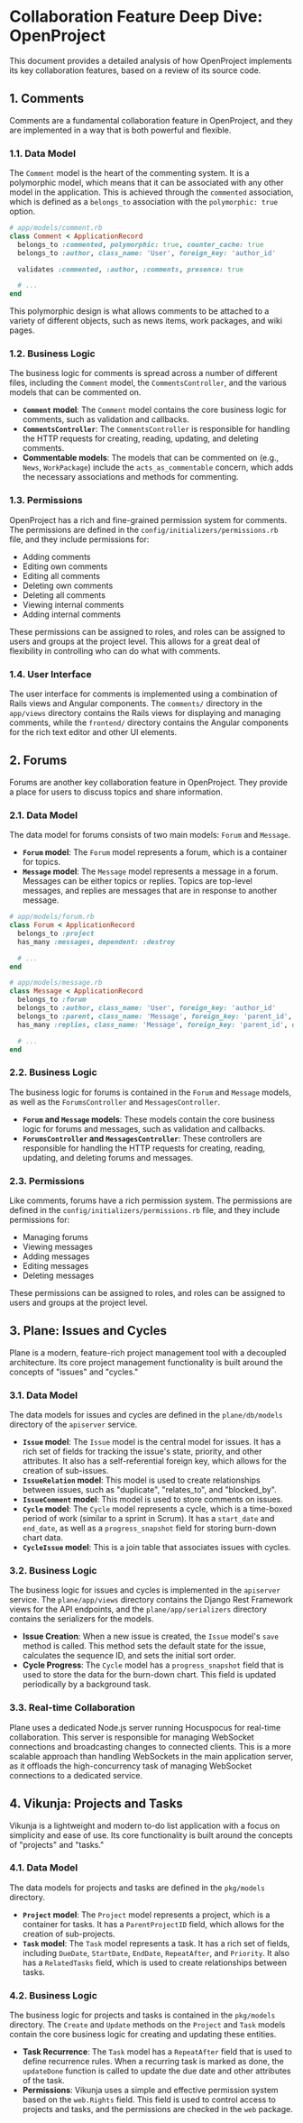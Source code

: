 # Collaboration Feature Deep Dive: OpenProject

This document provides a detailed analysis of how OpenProject implements its key collaboration features, based on a review of its source code.

## 1. Comments

Comments are a fundamental collaboration feature in OpenProject, and they are implemented in a way that is both powerful and flexible.

### 1.1. Data Model

The `Comment` model is the heart of the commenting system. It is a polymorphic model, which means that it can be associated with any other model in the application. This is achieved through the `commented` association, which is defined as a `belongs_to` association with the `polymorphic: true` option.

```ruby
# app/models/comment.rb
class Comment < ApplicationRecord
  belongs_to :commented, polymorphic: true, counter_cache: true
  belongs_to :author, class_name: 'User', foreign_key: 'author_id'

  validates :commented, :author, :comments, presence: true

  # ...
end
```

This polymorphic design is what allows comments to be attached to a variety of different objects, such as news items, work packages, and wiki pages.

### 1.2. Business Logic

The business logic for comments is spread across a number of different files, including the `Comment` model, the `CommentsController`, and the various models that can be commented on.

*   **`Comment` model**: The `Comment` model contains the core business logic for comments, such as validation and callbacks.
*   **`CommentsController`**: The `CommentsController` is responsible for handling the HTTP requests for creating, reading, updating, and deleting comments.
*   **Commentable models**: The models that can be commented on (e.g., `News`, `WorkPackage`) include the `acts_as_commentable` concern, which adds the necessary associations and methods for commenting.

### 1.3. Permissions

OpenProject has a rich and fine-grained permission system for comments. The permissions are defined in the `config/initializers/permissions.rb` file, and they include permissions for:

*   Adding comments
*   Editing own comments
*   Editing all comments
*   Deleting own comments
*   Deleting all comments
*   Viewing internal comments
*   Adding internal comments

These permissions can be assigned to roles, and roles can be assigned to users and groups at the project level. This allows for a great deal of flexibility in controlling who can do what with comments.

### 1.4. User Interface

The user interface for comments is implemented using a combination of Rails views and Angular components. The `comments/` directory in the `app/views` directory contains the Rails views for displaying and managing comments, while the `frontend/` directory contains the Angular components for the rich text editor and other UI elements.

## 2. Forums

Forums are another key collaboration feature in OpenProject. They provide a place for users to discuss topics and share information.

### 2.1. Data Model

The data model for forums consists of two main models: `Forum` and `Message`.

*   **`Forum` model**: The `Forum` model represents a forum, which is a container for topics.
*   **`Message` model**: The `Message` model represents a message in a forum. Messages can be either topics or replies. Topics are top-level messages, and replies are messages that are in response to another message.

```ruby
# app/models/forum.rb
class Forum < ApplicationRecord
  belongs_to :project
  has_many :messages, dependent: :destroy

  # ...
end

# app/models/message.rb
class Message < ApplicationRecord
  belongs_to :forum
  belongs_to :author, class_name: 'User', foreign_key: 'author_id'
  belongs_to :parent, class_name: 'Message', foreign_key: 'parent_id', optional: true
  has_many :replies, class_name: 'Message', foreign_key: 'parent_id', dependent: :destroy

  # ...
end
```

### 2.2. Business Logic

The business logic for forums is contained in the `Forum` and `Message` models, as well as the `ForumsController` and `MessagesController`.

*   **`Forum` and `Message` models**: These models contain the core business logic for forums and messages, such as validation and callbacks.
*   **`ForumsController` and `MessagesController`**: These controllers are responsible for handling the HTTP requests for creating, reading, updating, and deleting forums and messages.

### 2.3. Permissions

Like comments, forums have a rich permission system. The permissions are defined in the `config/initializers/permissions.rb` file, and they include permissions for:

*   Managing forums
*   Viewing messages
*   Adding messages
*   Editing messages
*   Deleting messages

These permissions can be assigned to roles, and roles can be assigned to users and groups at the project level.

## 3. Plane: Issues and Cycles

Plane is a modern, feature-rich project management tool with a decoupled architecture. Its core project management functionality is built around the concepts of "issues" and "cycles."

### 3.1. Data Model

The data models for issues and cycles are defined in the `plane/db/models` directory of the `apiserver` service.

*   **`Issue` model**: The `Issue` model is the central model for issues. It has a rich set of fields for tracking the issue's state, priority, and other attributes. It also has a self-referential foreign key, which allows for the creation of sub-issues.
*   **`IssueRelation` model**: This model is used to create relationships between issues, such as "duplicate", "relates_to", and "blocked_by".
*   **`IssueComment` model**: This model is used to store comments on issues.
*   **`Cycle` model**: The `Cycle` model represents a cycle, which is a time-boxed period of work (similar to a sprint in Scrum). It has a `start_date` and `end_date`, as well as a `progress_snapshot` field for storing burn-down chart data.
*   **`CycleIssue` model**: This is a join table that associates issues with cycles.

### 3.2. Business Logic

The business logic for issues and cycles is implemented in the `apiserver` service. The `plane/app/views` directory contains the Django Rest Framework views for the API endpoints, and the `plane/app/serializers` directory contains the serializers for the models.

*   **Issue Creation**: When a new issue is created, the `Issue` model's `save` method is called. This method sets the default state for the issue, calculates the sequence ID, and sets the initial sort order.
*   **Cycle Progress**: The `Cycle` model has a `progress_snapshot` field that is used to store the data for the burn-down chart. This field is updated periodically by a background task.

### 3.3. Real-time Collaboration

Plane uses a dedicated Node.js server running Hocuspocus for real-time collaboration. This server is responsible for managing WebSocket connections and broadcasting changes to connected clients. This is a more scalable approach than handling WebSockets in the main application server, as it offloads the high-concurrency task of managing WebSocket connections to a dedicated service.

## 4. Vikunja: Projects and Tasks

Vikunja is a lightweight and modern to-do list application with a focus on simplicity and ease of use. Its core functionality is built around the concepts of "projects" and "tasks."

### 4.1. Data Model

The data models for projects and tasks are defined in the `pkg/models` directory.

*   **`Project` model**: The `Project` model represents a project, which is a container for tasks. It has a `ParentProjectID` field, which allows for the creation of sub-projects.
*   **`Task` model**: The `Task` model represents a task. It has a rich set of fields, including `DueDate`, `StartDate`, `EndDate`, `RepeatAfter`, and `Priority`. It also has a `RelatedTasks` field, which is used to create relationships between tasks.

### 4.2. Business Logic

The business logic for projects and tasks is contained in the `pkg/models` directory. The `Create` and `Update` methods on the `Project` and `Task` models contain the core business logic for creating and updating these entities.

*   **Task Recurrence**: The `Task` model has a `RepeatAfter` field that is used to define recurrence rules. When a recurring task is marked as done, the `updateDone` function is called to update the due date and other attributes of the task.
*   **Permissions**: Vikunja uses a simple and effective permission system based on the `web.Rights` field. This field is used to control access to projects and tasks, and the permissions are checked in the `web` package.
